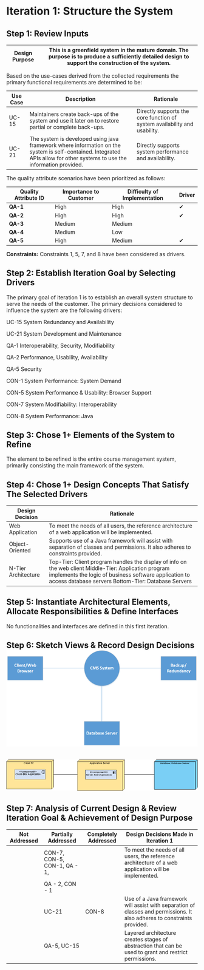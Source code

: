 Iteration 1: Structure the System
=================================

Step 1: Review Inputs
---------------------

| Design Purpose | This is a greenfield system in the mature domain. The purpose is to produce a sufficiently detailed design to support the construction of the system. |
|----------------|-------------------------------------------------------------------------------------------------------------------------------------------------------|


Based on the use-cases derived from the collected requirements the primary
functional requirements are determined to be:

| Use Case | Description                                                                                                                                                              | Rationale                                                                 |
|----------|--------------------------------------------------------------------------------------------------------------------------------------------------------------------------|---------------------------------------------------------------------------|
| UC-15    | Maintainers create back-ups of the system and use it later on to restore partial or complete back-ups.                                                                   | Directly supports the core function of system availability and usability. |
| UC-21    | The system is developed using java framework where information on the system is self-contained. Integrated APIs allow for other systems to use the information provided. | Directly supports system performance and availability.                    |

The quality attribute scenarios have been prioritized as follows:

| **Quality Attribute ID** | **Importance to Customer** | **Difficulty of Implementation** | **Driver** |
|--------------------------|----------------------------|----------------------------------|------------|
| **QA-1**                 | High                       | High                             | ✔          |
| **QA-2**                 | High                       | High                             | ✔          |
| **QA-3**                 | Medium                     | Medium                           |            |
| **QA-4**                 | Medium                     | Low                              |            |
| **QA-5**                 | High                       | Medium                           | ✔          |

**Constraints:** Constraints 1, 5, 7, and 8 have been considered as drivers.

Step 2: Establish Iteration Goal by Selecting Drivers
-----------------------------------------------------

The primary goal of iteration 1 is to establish an overall system structure to
serve the needs of the customer. The primary decisions considered to influence
the system are the following drivers:

UC-15 System Redundancy and Availability

UC-21 System Development and Maintenance

QA-1 Interoperability, Security, Modifiability

QA-2 Performance, Usability, Availability

QA-5 Security

CON-1 System Performance: System Demand

CON-5 System Performance & Usability: Browser Support

CON-7 System Modifiability: Interoperability

CON-8 System Performance: Java

Step 3: Chose 1+ Elements of the System to Refine
-------------------------------------------------

The element to be refined is the entire course management system, primarily
consisting the main framework of the system.

Step 4: Chose 1+ Design Concepts That Satisfy The Selected Drivers
------------------------------------------------------------------

| **Design Decision** | **Rationale**                                                                                                                                                                                                          |
|---------------------|------------------------------------------------------------------------------------------------------------------------------------------------------------------------------------------------------------------------|
| Web Application     | To meet the needs of all users, the reference architecture of a web application will be implemented.                                                                                                                   |
| Object-Oriented     | Supports use of a Java framework will assist with separation of classes and permissions. It also adheres to constraints provided.                                                                                      |
| N-Tier Architecture | Top-Tier: Client program handles the display of info on the web client Middle-Tier: Application program implements the logic of business software application to access database servers Bottom-Tier: Database Servers |

Step 5: Instantiate Architectural Elements, Allocate Responsibilities & Define Interfaces
-----------------------------------------------------------------------------------------

No functionalities and interfaces are defined in this first iteration.

Step 6: Sketch Views & Record Design Decisions
![Iteration1_image1]( https://github.com/SOFE3650F18/project-group-18/blob/master/Iteration%201/Iteration%201%20Image%201.png)
----------------------------------------------
![Iteration1_step6]( https://github.com/SOFE3650F18/project-group-18/blob/master/Iteration%201/Iteration%201_%20Step%206.png)
----------------------------------------------

Step 7: Analysis of Current Design & Review Iteration Goal & Achievement of Design Purpose
------------------------------------------------------------------------------------------

| **Not Addressed** | **Partially Addressed**      | **Completely Addressed** | **Design Decisions Made in Iteration 1**                                                                                 |
|-------------------|------------------------------|--------------------------|--------------------------------------------------------------------------------------------------------------------------|
|                   | CON-7, CON-5, CON-1, QA - 1, |                          | To meet the needs of all users, the reference architecture of a web application will be implemented.                     |
|                   | QA - 2, CON - 1              |                          |                                                                                                                          |
|                   | UC-21                        | CON-8                    | Use of a Java framework will assist with separation of classes and permissions. It also adheres to constraints provided. |
|                   | QA-5, UC-15                  |                          | Layered architecture creates stages of abstraction that can be used to grant and restrict permissions.                   |
